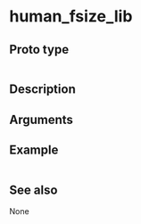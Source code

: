 # human_fsize_lib

## Proto type

```php
```

## Description


## Arguments


## Example

```php
```

## See also
None


